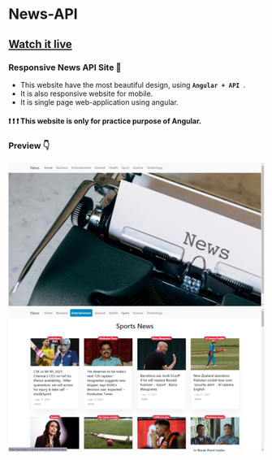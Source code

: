 # News-API
## [Watch it live](https://harshalgami13.github.io/News-API/)
###  Responsive News API Site 📰

- This website have the most beautiful design, using <b>`Angular + API `</b>.
- It is also responsive website for mobile.
- It is single page web-application using angular. 

#### ❗ ❗ ❗ This website is only for practice purpose of Angular.

### Preview :point_down:
<a href="https://harshalgami13.github.io/News-API/"><img src="assets/Screenshot (80).png"></a>
<a href="https://harshalgami13.github.io/News-API/"><img src="assets/Screenshot (81).png"></a>

